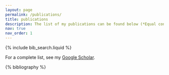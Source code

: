 ```yaml
---
layout: page
permalink: /publications/
title: publications
description: The list of my publications can be found below (*Equal contributions). 
nav: true
nav_order: 1
---
```


<!-- _pages/publications.md -->

<!-- Bibsearch Feature -->

{% include bib_search.liquid %}

<div class="publications">
  
For a complete list, see my <a href="https://scholar.google.com/citations?user=M_OS-3kAAAAJ"> Google Scholar<a/>.

{% bibliography %}

</div>

